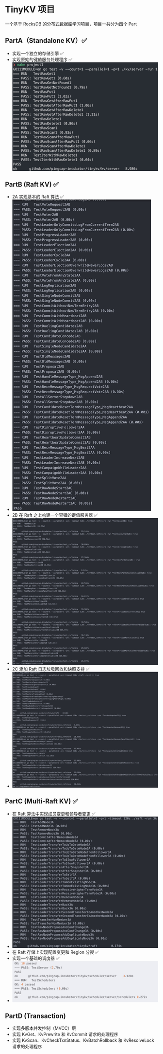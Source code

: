 # TinyKV 项目

一个基于 RocksDB 的分布式数据库学习项目，项目一共分为四个 Part

## PartA（Standalone KV）✅

- 实现一个独立的存储引擎 ✅
- 实现原始的键值服务处理程序 ✅
  ![alt text](images/image_part1.png)

## PartB (Raft KV) ✅

- 2A 实现基本的 Raft 算法 ✅
- ![alt text](images/image_part2A.png)
- 2B 在 Raft 之上构建一个容错的键值服务器 ✅
- ![alt text](images/image_part2B.png)
- 2C 添加 Raft 日志垃圾回收和快照支持 ✅
- ![alt text](images/image_part2C.png)

## PartC (Multi-Raft KV) ✅

- 在 Raft 算法中实现成员变更和领导者变更 ✅
- ![alt text](images/image_part3A.png)
- 在 Raft 存储上实现配置变更和 Region 分裂 ✅
- 实现一个基础的调度器 ✅
- ![alt text](images/image_part3C.png)

## PartD (Transaction)

- 实现多版本并发控制（MVCC）层
- 实现 KvGet、KvPrewrite 和 KvCommit 请求的处理程序
- 实现 KvScan、KvCheckTxnStatus、KvBatchRollback 和 KvResolveLock 请求的处理程序
